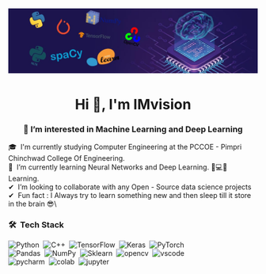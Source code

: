 <h1 align="center">
 <img src="https://github.com/IMvision12/IMvision12/blob/main/img.jpeg" />
</h1>
<h1 align="center">Hi 👋, I'm IMvision</h1>
<h3 align="center">👀 I’m interested in Machine Learning and Deep Learning</h3>

🎓 &nbsp;I'm currently studying Computer Engineering at the PCCOE - Pimpri Chinchwad College Of Engineering.\
🌱 &nbsp;I’m currently learning Neural Networks and Deep Learning. 🧠💻🤖 Learning.\
✔  &nbsp;I’m looking to collaborate with any Open - Source data science projects\
✔  &nbsp;Fun fact : I Always try to learn something new and then sleep till it store in the brain 😎\

### 🛠 &nbsp;Tech Stack
![Python](https://img.shields.io/badge/python-05192D?style=for-the-badge&logo=python&logoColor=65FF8F)&nbsp;
![C++](https://img.shields.io/badge/C%2B%2B-00599C?style=for-the-badge&logo=c%2B%2B&logoColor=white)&nbsp;
![TensorFlow](https://img.shields.io/badge/TensorFlow-%23FF6F00.svg?style=for-the-badge&logo=TensorFlow&logoColor=white)&nbsp;
![Keras](https://img.shields.io/badge/Keras-%23D00000.svg?style=for-the-badge&logo=Keras&logoColor=white)&nbsp;
![PyTorch](https://img.shields.io/badge/PyTorch-%23EE4C2C.svg?style=for-the-badge&logo=PyTorch&logoColor=white)\
![Pandas](https://img.shields.io/badge/pandas-%23150458.svg?style=for-the-badge&logo=pandas&logoColor=white)&nbsp;
![NumPy](https://img.shields.io/badge/numpy-%23013243.svg?style=for-the-badge&logo=numpy&logoColor=white)&nbsp;
![Sklearn](https://img.shields.io/badge/scikit_learn-F7931E?style=for-the-badge&logo=scikit-learn&logoColor=white)&nbsp;
![opencv](https://img.shields.io/badge/OpenCV-27338e?style=for-the-badge&logo=OpenCV&logoColor=white)&nbsp;
![vscode](https://img.shields.io/badge/Visual_Studio_Code-0078D4?style=for-the-badge&logo=visual%20studio%20code&logoColor=white)\
![pycharm](https://img.shields.io/badge/pycharm-143?style=for-the-badge&logo=pycharm&logoColor=black&color=black&labelColor=green)&nbsp;
![colab](https://img.shields.io/badge/Colab-F9AB00?style=for-the-badge&logo=googlecolab&color=525252)&nbsp;
![jupyter](https://img.shields.io/badge/jupyter-000000.svg?style=for-the-badge&logo=jupyter&logoColor=white)
